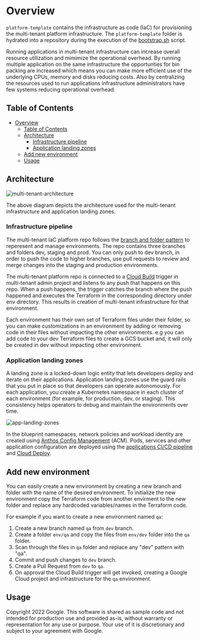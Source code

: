 # Overview

`platform-template` contains the infrastructure as code (IaC) for provisioning the multi-tenant platform infrastructure. The `platform-template` folder is hydrated into a repository during the execution of the [bootstrap.sh][bootstrap] script.

Running applications in multi-tenant infrastructure can increase overall resource utilization and mimimize the operational overhead.  By running multiple application on the same infrastructure the opportunties for bin packing are increased which means you can make more efficient use of the underlying CPUs, memory and disks reducing costs. Also by centralizing the resources used to run applications infrastructure administrators have few systems reducing operational overhead.

## Table of Contents

- [Overview](#overview)
  - [Table of Contents](#table-of-contents)
  - [Architecture](#architecture)
    - [Infrastructure pipeline](#infrastructure-pipeline)
    - [Application landing zones](#application-landing-zones)
  - [Add new environment](#add-new-environment)
  - [Usage](#usage)

## Architecture

![multi-tenant-architecture](../resources/multi-tenant-architecture.png)

The above diagram depicts the architecture used for the multi-tenant infrastructure and application landing zones.

### Infrastructure pipeline

The multi-tenant IaC platform repo follows the [branch and folder pattern][next19-infra-as-code]
to reperesent and manage environments. The repo contains three branches
and folders dev, staging and prod. You can only push to dev branch, in order
to push the code to higher branches, use pull requests to review and merge
changes into the staging and production environments.

The multi-tenant platform repo is connected to a [Cloud Build][cloud-build] trigger in multi-tenant admin project and listens to any push that happens on this repo. When a push happens, the trigger catches the branch where the push happened and executes the Terraform in the corresponding directory under env directory. This results in creation of multi-tenant infrastructure for that environment.

Each environment has their own set of Terraform files under their folder, so
you can make customizations in an environment by adding or removing code in
their files without impacting the other environments. e.g you can add code to
your dev Terraform files to create a GCS bucket and, it will only be created in
dev without impacting other environment.

### Application landing zones

A landing zone is a locked-down logic entity that lets developers deploy and iterate on their applications. Application landing zones use the guard rails that you put in place so that developers can operate autonomously. For each application, you create a Kubernetes namespace in each cluster of each environment (for example, for production, dev, or staging). This consistency helps operators to debug and maintain the environments over time.

![app-landing-zones](../resources/app-landing-zones.png)

In the blueprint namespaces, network policies and workload identity are created using [Anthos Config Management][acm] (ACM). Pods, services and other application configuration are deployed using the [applications CI/CD pipeline][infra-template] and [Cloud Deploy][cloud-deploy].

## Add new environment

You can easily create a new environment by creating a new branch and folder
with the name of the desired environment. To initialize the new environment
copy the Terraform code from another envirment to the new folder and replace
any hardcoded variables/names in the Terraform code.

For example if you want to create a new environment named `qa`:

1.  Create a new branch named `qa` from `dev` branch.
2.  Create a folder `env/qa` and copy the files from `env/dev` folder into
the `qa` folder.
3.  Scan through the files in `qa` folder and replace any "dev" pattern with
"qa".
4.  Commit and push changes to `dev` branch.
5.  Create a Pull Request from `dev` to `qa`.
6.  On approval the Cloud Build trigger will get invoked, creating a Google Cloud project and infrastructure for the `qa` environment.

## Usage

Copyright 2022 Google. This software is shared as sample code and not intended
for production use and provided as-is, without warranty or representation for
any use or purpose. Your use of it is discretionary and subject to your
agreement with Google.

<!-- LINKS: https://www.markdownguide.org/basic-syntax/#reference-style-links -->
[acm]: https://cloud.google.com/anthos/config-management
[cloud-deploy]: https://cloud.google.com/deploy
[infra-template]: ../infra-template/README.md
[bootstrap]: ../launch-scripts/bootstraps.sh
[next19-infra-as-code]: https://www.youtube.com/watch?v=3vfXQxWJazM
[cloud-build]: https://cloud.google.com/build/docs/overview

